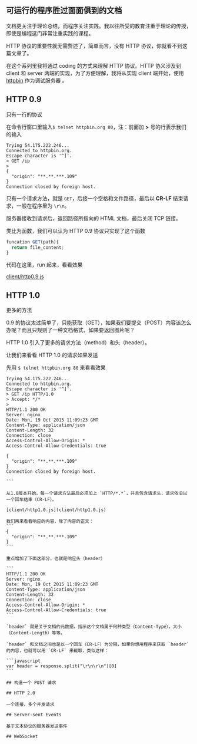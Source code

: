 ## 可运行的程序胜过面面俱到的文档

文档更关注于理论总结，而程序关注实践。我以往所受的教育注重于理论的传授，即使是编程这门非常注重实践的课程。

HTTP 协议的重要性就无需赘述了，简单而言，没有 HTTP 协议，你就看不到这篇文章了。

在这个系列里我将通过 coding 的方式来理解 HTTP 协议。HTTP 协义涉及到 client 和 server 两端的实现，为了方便理解，我将从实现 client 端开始，使用 [httpbin](http://httpbin.org) 作为调试服务器 。

## HTTP 0.9

只有一行的协议

在命令行窗口里输入`$ telnet httpbin.org 80`，注：前面加 __>__ 号的行表示我们的输入

```
Trying 54.175.222.246...
Connected to httpbin.org.
Escape character is '^]'.
> GET /ip
>
{
  "origin": "**.**.***.109"
}
Connection closed by foreign host.
```

只有一个请求方法，就是 `GET`，后接一个空格和文件路径，最后以 __CR-LF__ 结束请求，一般在程序里为 `\r\n`。

服务器接收到请求后，返回路径所指向的 HTML 文档，最后关闭 TCP 链接。

类比为函数，我们可以认为 HTTP 0.9 协议只实现了这个函数

```javascript
funcation GET(path){
  return file_content;
}
```

代码在这里，run 起来，看看效果

[client/http0.9.js](client/http0.9.js)

## HTTP 1.0
更多的方法

0.9 的协议太过简单了，只能获取（GET），如果我们要提交（POST）内容该怎么办呢？而且只规则了一种文档格式，如果要返回图片呢？

HTTP 1.0 引入了更多的请求方法（method）和头（header）。

让我们来看看 HTTP 1.0 的请求如果发送

先用 `$ telnet httpbin.org 80` 来看看效果

````
Trying 54.175.222.246...
Connected to httpbin.org.
Escape character is '^]'.
> GET /ip HTTP/1.0
> Accept: */*
>
HTTP/1.1 200 OK
Server: nginx
Date: Mon, 19 Oct 2015 11:09:23 GMT
Content-Type: application/json
Content-Length: 32
Connection: close
Access-Control-Allow-Origin: *
Access-Control-Allow-Credentials: true

{
  "origin": "**.**.***.109"
}
Connection closed by foreign host.

```

从1.0版本开始，每一个请求方法最后必须加上 `HTTP/*.*`，并且包含请求头，请求依旧以一个回车结束（CR-LF）。

[client/http1.0.js](client/http1.0.js)

我们再来看看响应的内容，除了内容的正文：
```
{
  "origin": "**.**.***.109"
}
```

重点增加了下面这部分，也就是响应头（header）

```
HTTP/1.1 200 OK
Server: nginx
Date: Mon, 19 Oct 2015 11:09:23 GMT
Content-Type: application/json
Content-Length: 32
Connection: close
Access-Control-Allow-Origin: *
Access-Control-Allow-Credentials: true
```

`header` 就是关于文档的元数据，指示这个文档属于何种类型（Content-Type），大小（Content-Length）等等。

`header` 和文档之间也是以一个回车（CR-LF）为分隔，如果你想用程序来获取 `header` 的内容，也就可以用 `CR-LF` 来截取，类似这样：

```javascript
var header = response.split("\r\n\r\n")[0]
```

## 构造一个 POST 请求

## HTTP 2.0

一个连接，多个并发请求

## Server-sent Events

基于文本协议的服务器发送事件

## WebSocket
